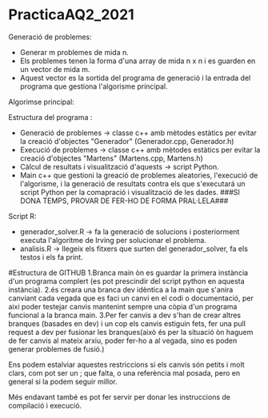 # PracticaAQ2_2021
Generació de problemes:
  - Generar m problemes de mida n.
  - Els problemes tenen la forma d'una array de mida n x n i es guarden en un vector de mida m.
  - Aquest vector es la sortida del programa de generació i la entrada del programa que gestiona l'algorisme principal.

Algorimse principal:

Estructura del programa :
  - Generació de problemes -> classe c++ amb mètodes estàtics per evitar la creació d'objectes "Generador"  (Generador.cpp, Generador.h)
  - Execució de problemes -> classe c++ amb mètodes estàtics per evitar la creació d'objectes "Martens" (Martens.cpp, Martens.h)
  - Càlcul de resultats i visualització d'aquests -> script Python. 
  - Main c++ que gestioni la greació de problemes aleatories, l'execució de l'algorisme, i la generació de resultats contra els que s'executará un script Python per la comapració i visualització de les dades. ###SI DONA TEMPS, PROVAR DE FER-HO DE FORMA PRAL·LELA###

Script R:
  - generador_solver.R -> fa la generació de solucions i posteriorment executa l'algoritme de Irving per solucionar el problema. 
  - analisis.R -> llegeix els fitxers que surten del generador_solver, fa els testos i els fa print.

#Estructura de GITHUB
1.Branca main òn es guardar la primera instància d'un programa complert (es pot prescindir del script python en aquesta instància).
2.és creara una branca dev idèntica a la main que s'anira canviant cada vegada que es faci un canvi en el codi o documentació, per aixi poder testejar canvis mantenint sempre una còpia d'un programa funcional a la branca main.
3.Per fer canvis a dev s'han de crear altres branques (basades en dev)  i un cop els canvis estiguin fets, fer una pull request a dev per fusionar les branques(això és per la situació òn haguem de fer canvis al mateix arxiu, poder fer-ho a al vegada, sino es poden generar problemes de fusió.)

Ens podem estalviar aquestes restriccions si els canvis són petits i molt clars, com pot ser un ; que falta, o una referència mal posada, pero en general si la podem seguir millor.

Més endavant també es pot fer servir per donar les instruccions de compilació i execució.
